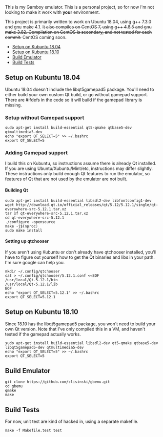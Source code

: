 This is my Gamboy emulator. This is a personal project, so for now I'm not looking to make it work with **your** environment.

This project is primarily written to work on Ubuntu 18.04, using g++ 7.3.0 and gnu make 4.1. ~~It also compiles on CentOS 7, using g++ 4.8.5 and gnu make 3.82. Compilation on CentOS is secondary, and not tested for each commit.~~ CentOS coming soon.

* [Setup on Kubuntu 18.04](#setup-on-kubuntu-1804)
* [Setup on Kubuntu 18.10](#setup-on-kubuntu-1810)
* [Build Emulator](#build-emulator)
* [Build Tests](#build-tests)


## Setup on Kubuntu 18.04

Ubuntu 18.04 doesn't include the libqt5gamepad5 package. You'll need to either build your own custom Qt build, or go without gamepad support. There are #ifdefs in the code so it will build if the gamepad library is missing.

### Setup without Gamepad support

    sudo apt-get install build-essential qt5-qmake qtbase5-dev qtmultimedia5-dev
    echo "export QT_SELECT=5" >> ~/.bashrc
    export QT_SELECT=5

### Adding Gamepad support

I build this on Kubuntu, so instructions assume there is already Qt installed. If you are using Ubuntu/Xubuntu/Mint/etc, instructions may differ slightly. These instructions only build enough Qt features to run the emulator, so features of Qt that are not used by the emulator are not built.

#### Building Qt

    sudo apt-get install build-essential libsdl2-dev libfontconfig1-dev
    wget http://download.qt.io/official_releases/qt/5.12/5.12.1/single/qt-everywhere-src-5.12.1.tar.xz
    tar xf qt-everywhere-src-5.12.1.tar.xz
    cd qt-everywhere-src-5.12.1
    ./configure -opensource
    make -j$(nproc)
    sudo make install

#### Setting up qtchooser

If you aren't using Kubuntu or don't already have qtchooser installed, you'll have to figure out yourself how to get the Qt binaries and libs in your path. I'm sure google can help you.

    mkdir ~/.config/qtchooser
    cat > ~/.config/qtchooser/5.12.1.conf <<EOF
    /usr/local/Qt-5.12.1/bin
    /usr/local/Qt-5.12.1/lib
    EOF
    echo "export QT_SELECT=5.12.1" >> ~/.bashrc
    export QT_SELECT=5.12.1

## Setup on Kubuntu 18.10

Since 18.10 has the libqt5gamepad5 package, you won't need to build your own Qt version. Note that I've only compiled this in a VM, and haven't tested if the gamepad actually works.

    sudo apt-get install build-essential libsdl2-dev qt5-qmake qtbase5-dev libqt5gamepad5-dev qtmultimedia5-dev
    echo "export QT_SELECT=5" >> ~/.bashrc
    export QT_SELECT=5

## Build Emulator

    git clone https://github.com/zlisinski/gbemu.git
    cd gbemu
    qmake
    make

## Build Tests

For now, unit test are kind of hacked in, using a separate makefile.

	make -f Makefile.test test
